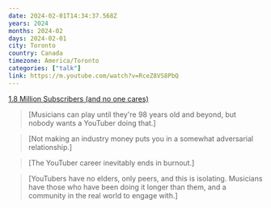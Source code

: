 ```yaml
---
date: 2024-02-01T14:34:37.568Z
years: 2024
months: 2024-02
days: 2024-02-01
city: Toronto
country: Canada
timezone: America/Toronto
categories: ["talk"]
link: https://m.youtube.com/watch?v=RceZ8VS8PbQ
---
```

[1.8 Million Subscribers (and no one cares)](https://m.youtube.com/watch?v=RceZ8VS8PbQ)

> [Musicians can play until they're 98 years old and beyond, but nobody wants a YouTuber doing that.]

> [Not making an industry money puts you in a somewhat adversarial relationship.]

> [The YouTuber career inevitably ends in burnout.]

> [YouTubers have no elders, only peers, and this is isolating. Musicians have those who have been doing it longer than them, and a community in the real world to engage with.]
